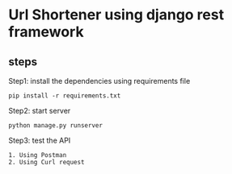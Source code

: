 # Url Shortener using django rest framework

## steps

Step1: install the dependencies using requirements file

	pip install -r requirements.txt

Step2: start server

	python manage.py runserver

Step3: test the API 

	1. Using Postman 
	2. Using Curl request
